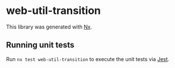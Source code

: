 # web-util-transition

This library was generated with [Nx](https://nx.dev).

## Running unit tests

Run `nx test web-util-transition` to execute the unit tests via [Jest](https://jestjs.io).
